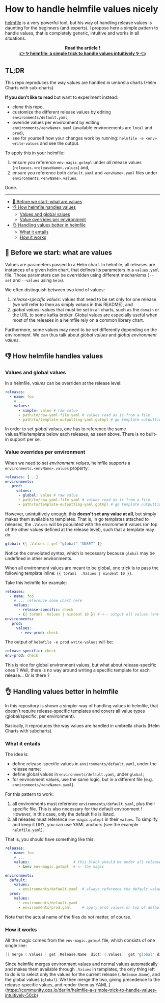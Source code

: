 # How to handle helmfile values nicely

[helmfile](https://github.com/helmfile/helmfile) is a very powerful tool, but his way of handling release values is daunting for the beginners (and experts). I propose here a simple pattern to handle values, that is completely generic, intuitive and works in all situations.

<p align=center>
 <b>Read the article ! </b><br>
 <a href="https://community.ops.io/derlin/helmfile-a-simple-trick-to-handle-values-intuitively-50cb"><b> 👉 ✨ helmfile: a simple trick to handle values intuitively ✨ 👈</b></a>
</center>

## TL;DR

This repo reproduces the way values are handled in umbrella charts (Helm Charts with sub-charts).

**If you don't like to read** but want to experiment instead:
- clone this repo,
- customize the different release values by editing `environments/default.yaml`,
- override values per environment by editing `environments/<envName>.yaml` (available environements are `local` and `prod`),
- see for yourself how your changes work by running: `helmfile -e <env> write-values` and see the output.

To apply this in your helmfile:

1. ensure you reference `env-magic.gotmpl` under *all* release values (`releases.<releaseName>.values`) and,
2. ensure you reference both `default.yaml` and `<envName>.yaml` files under `environments.<envName>.values`.

Done.

--------------

<!-- TOC start -->
- [🐌 Before we start: what are values](#-before-we-start-what-are-values)
- [👎 How helmfile handles values](#-how-helmfile-handles-values)
  * [Values and global values](#values-and-global-values)
  * [Value overrides per environment](#value-overrides-per-environment)
- [👌 Handling values better in helmfile](#-handling-values-better-in-helmfile)
  * [What it entails](#what-it-entails)
  * [How it works](#how-it-works)
<!-- TOC end -->

## 🐌 Before we start: what are values

Values are parameters passed to a Helm chart. In helmfile, all releases are instances of a given helm chart, that defines its parameters in a `values.yaml` file. Those parameters can be overridden using different mechanisms (`--set` and `--values` using `helm`).

We often distinguish between two kind of values:
1. *release-specific values*: values that need to be set only for one release 
   (we will refer to then as simply *values* in this README), and
2. *global values*: values that must be set in all charts, such as the `domain` or the URL to some kafka broker.
   Global values are especially useful when most of the releases in a helmfile rely on a common library chart.

Furthermore, some values may need to be set differently depending on the environment.
We can thus talk about *global values* and *global environment values*.

## 👎 How helmfile handles values

### Values and global values

In a helmfile, *values* can be overriden at the release level:
```yaml
releases:
  - name: foo
    # ...
    values:
      - simple: value # raw value 
      - path/to/raw-yaml-file.yaml # values read as is from a file
      - path/to/template-outputting-yaml.gotmpl # go template outputting valid YAML values
```

In order to set *global values*, one has to reference the same values/file/template below each releases, as seen above. There is no built-in support per se.

### Value overrides per environment

When we need to set *environment values*, helmfile supports a `environments.<envName>.values` property:
```yaml
releases: [...]
environments:
   prod:
     values:
      - global: value # raw value 
      - path/to/raw-yaml-file.yaml # values read as is from a file
      - path/to/template-outputting-yaml.gotmpl # go template outputting valid YAML values
```

However, unintuitively enough, this **doesn't set any value at all**, but simply makes them available to templates.
That is, in go templates attached to releases, the `.Values` will be populated with the environment values (on top of the other values defined at the release level), such that a template may do:
```yaml
global: {{ .Values | get "global" "UNSET" }}
```
Notice the convoluted syntax, which is necessary because `global` may be undefined in other environments.

When all environment values are meant to be global, one trick is to pass the following template inline: `{{ toYaml  .Values | nindent 10 }}`.

Take this helmfile for example:
```yaml
releases:
  - name: foo
    # ... reference some chart here
    values:
      - release-specific: check
      - {{ toYaml .Values | nindent 10 }} # <-- output all values (env + normal)
environments:
   prod:
     values:
       - env-prod: check
```
The output of `helmfile -e prod write-values` will be:
```yaml
release-specific: check
env-prod: check
```

This is nice for global environment values, but what about release-specific ones ?
Well, there is no way around writing a specific template for each release... Or is there ?

## 👌 Handling values better in helmfile

In this repository is shown a simpler way of handling values in helmfile, that doesn't require release-specific templates and covers all value types (global/specific, per environment).

Basically, it reproduces the way values are handled in umbrella charts (Helm Charts with subcharts).

### What it entails

The idea is:

* define release-specific values in `environments/default.yaml`, under the release name;
* define global values in `environments/default.yaml`, under `global`;
* for environment values, use the same logic, but in a different file (e.g. `environments/<envName>.yaml`).

For this pattern to work:

1. all environments must reference `environments/default.yaml`, plus their specific file. This is also necessary for the default environment ! However, in this case, only the default file is listed.
2. all releases must reference `env-magic.gotmpl` in their `values`. To simplify and keep it DRY, you can use YAML anchors (see the example `helmfile.yaml`).

That is, you should have something like this:
```yaml
releases:
  - name: foo
    # ...
    values:                    # this block should be under all releases
      - &env env-magic.gotmpl  # <- the magic

environments:
  default:
    values:
      - environments/default.yaml  # always reference the default values files
  prod:
    values:
      - environments/default.yaml
      - environments/prod.yaml     # apply prod values on top of default
```

Note that the actual name of the files do not matter, of course.

### How it works

All the magic comes from the `env-magic.gotmpl` file, which consists of one single line:
```go
{{ merge (.Values | get .Release.Name  dict) (.Values | get "global" dict) | toYaml }}
```

Since helmfile merges environment values and normal values automatically and makes them available through `.Values` in templates, the only thing left to do is to select only the values for the current release (`.Release.Name`),
and the global values (`global`). We then merge the two, giving precedence to the release-specific values, 
and render them as YAML.](https://community.ops.io/derlin/helmfile-a-simple-trick-to-handle-values-intuitively-50cb)
